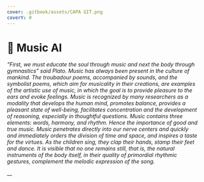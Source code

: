 ```yaml
---
cover: .gitbook/assets/CAPA GIT.png
coverY: 0
---
```


# 🎵 Music AI

_"First, we must educate the soul through music and next the body through gymnastics" said Plato. Music has always been present in the culture of mankind. The troubadour poems, accompanied by sounds, and the symbolist poems, which aim for musicality in their creations, are examples of the artistic use of music, in which the goal is to provide pleasure to the ears and evoke feelings. Music is recognized by many researchers as a modality that develops the human mind, promotes balance, provides a pleasant state of well-being, facilitates concentration and the development of reasoning, especially in thoughtful questions. Music contains three elements: words, harmony, and rhythm. Hence the importance of good and true music. Music penetrates directly into our nerve centers and quickly and immediately orders the division of time and space, and inspires a taste for the virtues. As the children sing, they clap their hands, stamp their feet and dance. It is visible that no one remains still, that is, the natural instruments of the body itself, in their quality of primordial rhythmic gestures, complement the melodic expression of the song._

__
